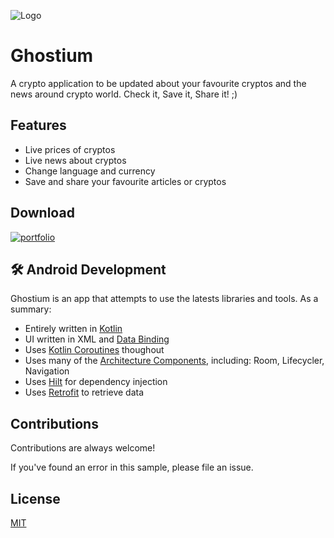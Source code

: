 ![Logo](https://github.com/rpanagakos/Ghostzilla/blob/master/app/src/main/ic_launcher-playstore.png?raw=true)


# Ghostium

A crypto application to be updated about your favourite cryptos and the news around crypto world. Check it, Save it, Share it! ;)


## Features

- Live prices of cryptos
- Live news about cryptos
- Change language and currency
- Save and share your favourite articles or cryptos


## Download

[![portfolio](https://freeiconshop.com/wp-content/uploads/edd/google-play-badge.png)](https://play.google.com/store/apps/details?id=com.rdp.ghostium)


## 🛠 Android Development
Ghostium is an app that attempts to use the latests libraries and tools. As a summary:
- Entirely written in [Kotlin](https://kotlinlang.org/)
- UI written in XML and [Data Binding](https://developer.android.com/topic/libraries/data-binding)
- Uses [Kotlin Coroutines](https://kotlinlang.org/docs/coroutines-guide.html) thoughout
- Uses many of the [Architecture Components](https://developer.android.com/topic/architecture), including: Room, Lifecycler, Navigation
- Uses [Hilt](https://dagger.dev/hilt/) for dependency injection
- Uses [Retrofit](https://square.github.io/retrofit/) to retrieve data





## Contributions

Contributions are always welcome!

If you've found an error in this sample, please file an issue.




## License

[MIT](https://choosealicense.com/licenses/mit/)
